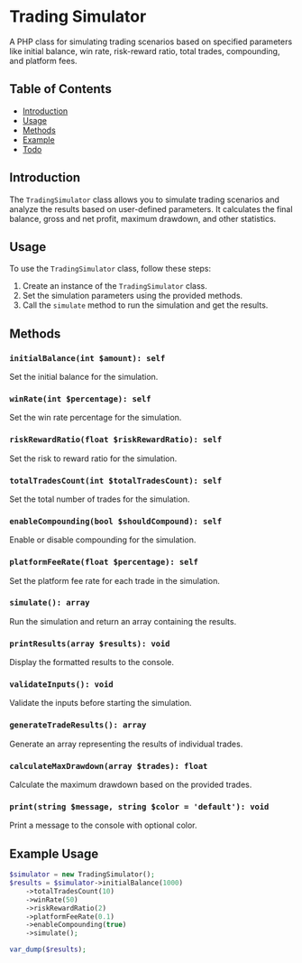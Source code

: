 # Trading Simulator

A PHP class for simulating trading scenarios based on specified parameters like initial balance, win rate, risk-reward ratio, total trades, compounding, and platform fees.

## Table of Contents

- [Introduction](#introduction)
- [Usage](#usage)
- [Methods](#methods)
- [Example](#example)
- [Todo](#todo)

## Introduction

The `TradingSimulator` class allows you to simulate trading scenarios and analyze the results based on user-defined parameters. It calculates the final balance, gross and net profit, maximum drawdown, and other statistics.

## Usage

To use the `TradingSimulator` class, follow these steps:

1. Create an instance of the `TradingSimulator` class.
2. Set the simulation parameters using the provided methods.
3. Call the `simulate` method to run the simulation and get the results.

## Methods

### `initialBalance(int $amount): self`

Set the initial balance for the simulation.

### `winRate(int $percentage): self`

Set the win rate percentage for the simulation.

### `riskRewardRatio(float $riskRewardRatio): self`

Set the risk to reward ratio for the simulation.

### `totalTradesCount(int $totalTradesCount): self`

Set the total number of trades for the simulation.

### `enableCompounding(bool $shouldCompound): self`

Enable or disable compounding for the simulation.

### `platformFeeRate(float $percentage): self`

Set the platform fee rate for each trade in the simulation.

### `simulate(): array`

Run the simulation and return an array containing the results.

### `printResults(array $results): void`

Display the formatted results to the console.

### `validateInputs(): void`

Validate the inputs before starting the simulation.

### `generateTradeResults(): array`

Generate an array representing the results of individual trades.

### `calculateMaxDrawdown(array $trades): float`

Calculate the maximum drawdown based on the provided trades.

### `print(string $message, string $color = 'default'): void`

Print a message to the console with optional color.

## Example Usage

```php
$simulator = new TradingSimulator();
$results = $simulator->initialBalance(1000)
    ->totalTradesCount(10)
    ->winRate(50)
    ->riskRewardRatio(2)
    ->platformFeeRate(0.1)
    ->enableCompounding(true)
    ->simulate();

var_dump($results);
